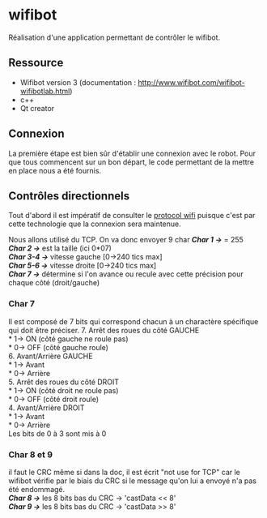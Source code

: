 # wifibot
Réalisation d'une application permettant de contrôler le wifibot.

## Ressource
- Wifibot version 3 (documentation : http://www.wifibot.com/wifibot-wifibotlab.html)
- c++
- Qt creator

## Connexion
La première étape est  bien sûr d'établir une connexion avec le robot. Pour que tous commencent sur un bon départ, le code permettant de la mettre en place nous a été fournis.

## Contrôles directionnels
Tout d'abord il est impératif de consulter le [protocol wifi](chrome-extension://oemmndcbldboiebfnladdacbdfmadadm/http://www.wifibot.com/download/2012/Raw_Ethernet_Wifi_protocol_2012.pdf) puisque c'est par cette technologie que la connexion sera maintenue.

Nous allons utilisé du TCP. On va donc envoyer 9 char
**_Char 1 ->_** = 255  
**_Char 2 ->_** est la taille (ici 0*07)  
**_Char 3-4 ->_** vitesse gauche [0->240 tics max]  
**_Char 5-6 ->_** vitesse droite [0->240 tics max]  
**_Char 7 ->_** détermine si l'on avance ou recule avec cette précision pour chaque côté (droit/gauche)  

### Char 7
Il est composé de 7 bits qui correspond chacun à un charactère spécifique qui doit être préciser.
    7. Arrêt des roues du côté GAUCHE  
        * 1-> ON (côté gauche ne roule pas)  
        * 0-> OFF (côté gauche roule)  
    6. Avant/Arrière GAUCHE  
        * 1-> Avant  
        * 0-> Arrière  
    5. Arrêt des roues du côté DROIT  
        * 1-> ON (côté droit ne roule pas)  
        * 0-> OFF (côté droit roule)  
    4. Avant/Arrière DROIT  
        * 1-> Avant  
        * 0-> Arrière  
Les bits de 0 à 3 sont mis à 0  

### Char 8 et 9
il faut le CRC même si dans la doc, il est écrit "not use for TCP" car le wifibot vérifie par le biais du CRC si le message qu'on lui a envoyé n'a pas été endommagé.  
**_Char 8 ->_** les 8 bits bas du CRC -> 'castData << 8'  
**_Char 9 ->_** les 8 bits bas du CRC -> 'castData >> 8'  
